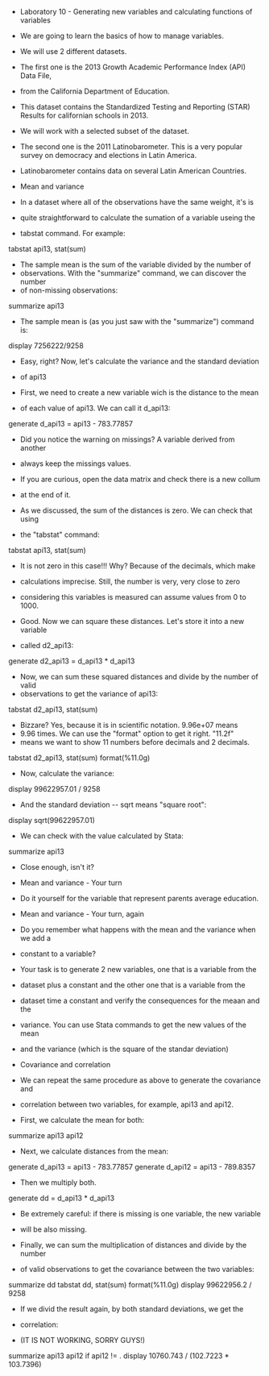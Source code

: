 * Laboratory 10 - Generating new variables and calculating functions of variables

* We are going to learn the basics of how to manage variables.
* We will use 2 different datasets.
* The first one is the 2013 Growth Academic Performance Index (API) Data File,
* from the California Department of Education.
* This dataset contains the Standardized Testing and Reporting (STAR) Results for californian schools in 2013.
* We will work with a selected subset of the dataset.
* The second one is the 2011 Latinobarometer. This is a very popular survey on democracy and elections in Latin America.
* Latinobarometer contains data on several Latin American Countries.

* Mean and variance

* In a dataset where all of the observations have the same weight, it's is
* quite straightforward to calculate the sumation of a variable useing the
* tabstat command. For example:

tabstat api13, stat(sum)

* The sample mean is the sum of the variable divided by the number of
* observations. With the "summarize" command, we can discover the number
* of non-missing observations:

summarize api13

* The sample mean is (as you just saw with the "summarize") command is:

display  7256222/9258 

* Easy, right? Now, let's calculate the variance and the standard deviation
* of api13

* First, we need to create a new variable wich is the distance to the mean
* of each value of api13. We can call it d_api13:

generate d_api13 = api13 - 783.77857

* Did you notice the warning on missings? A variable derived from another
* always keep the missings values.

* If you are curious, open the data matrix and check there is a new collum
* at the end of it.

* As we discussed, the sum of the distances is zero. We can check that using
* the "tabstat" command: 

tabstat api13, stat(sum)

* It is not zero in this case!!! Why? Because of the decimals, which make 
* calculations imprecise. Still, the number is very, very close to zero 
* considering this variables is measured can assume values from 0 to 1000.

* Good. Now we can square these distances. Let's store it into a new variable
* called d2_api13:

generate d2_api13 = d_api13 * d_api13

* Now, we can sum these squared distances and divide by the number of valid
* observations to get the variance of api13:

tabstat d2_api13, stat(sum)

* Bizzare? Yes, because it is in scientific notation. 9.96e+07 means
* 9.96 times. We can use the "format" option to get it right. "11.2f"
* means we want to show 11 numbers before decimals and 2 decimals.

tabstat d2_api13, stat(sum) format(%11.0g)

* Now, calculate the variance:

display 99622957.01 / 9258

* And the standard deviation -- sqrt means "square root":

display sqrt(99622957.01)

* We can check with the value calculated by Stata:

summarize api13

* Close enough, isn't it?

* Mean and variance - Your turn

* Do it yourself for the variable that represent parents average education.

* Mean and variance - Your turn, again

* Do you remember what happens with the mean and the variance when we add a
* constant to a variable?

* Your task is to generate 2 new variables, one that is a variable from the
* dataset plus a constant and the other one that is a variable from the 
* dataset time a constant and verify the consequences for the meaan and the
* variance. You can use Stata commands to get the new values of the mean
* and the variance (which is the square of the standar deviation)

* Covariance and correlation

* We can repeat the same procedure as above to generate the covariance and
* correlation between two variables, for example, api13 and api12.

* First, we calculate the mean for both:

summarize api13 api12

* Next, we calculate distances from the mean:

generate d_api13 = api13 - 783.77857
generate d_api12 = api13 - 789.8357

* Then we multiply both.

generate dd = d_api13 * d_api13

* Be extremely careful: if there is missing is one variable, the new variable
* will be also missing.

* Finally, we can sum the multiplication of distances and divide by the number
* of valid observations to get the covariance between the two variables:

summarize dd
tabstat dd, stat(sum) format(%11.0g)
display 99622956.2 / 9258

* If we divid the result again, by both standard deviations, we get the 
* correlation:

* (IT IS NOT WORKING, SORRY GUYS!)

summarize api13 api12 if api12 != .
display 10760.743 / (102.7223 * 103.7396)
